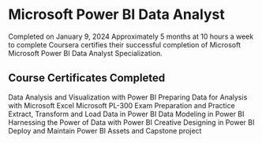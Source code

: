 # Microsoft Power BI Data Analyst
Completed on January 9, 2024
Approximately 5 months at 10 hours a week to complete
Coursera certifies their successful completion of Microsoft Microsoft Power BI Data Analyst Specialization.

## Course Certificates Completed
Data Analysis and Visualization with Power BI
Preparing Data for Analysis with Microsoft Excel
Microsoft PL-300 Exam Preparation and Practice
Extract, Transform and Load Data in Power BI
Data Modeling in Power BI
Harnessing the Power of Data with Power BI
Creative Designing in Power BI
Deploy and Maintain Power BI Assets and Capstone project
